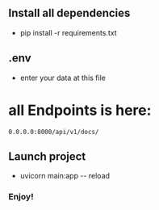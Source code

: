 
## Install all dependencies
- pip install -r requirements.txt

## .env
- enter your data at this file



# all Endpoints is here:    
    0.0.0.0:8000/api/v1/docs/




## Launch project
- uvicorn main:app -- reload


### Enjoy!


